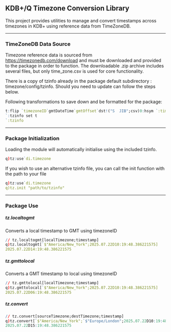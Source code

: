 ## KDB+/Q Timezone Conversion Library

This project provides utilities to manage and convert timestamps across timezones in KDB+ using reference data from TimeZoneDB.

---

### TimeZoneDB Data Source

Timezone reference data is sourced from https://timezonedb.com/download and must be downloaded and provided to the package in order to function.
The downloadable .zip archive includes several files, but only time_zone.csv is used for core functionality.

There is a copy of tzinfo already in the package default subdirectory : timezone/config/tzinfo.
Should you need to update can follow the steps below.

Following transformations to save down and be formatted for the package: 
```q
t:flip `timezoneID`gmtDateTime`gmtOffset`dst!("S  JIB";csv)0:hsym `:time_zone.csv
`:tzinfo set t
`:tzinfo
```

---

### Package Initialization

Loading the module will automatically initialise using the included tzinfo.

```q
q)tz:use`di.timezone
```

If you wish to use an alternative tzinfo file, you can call the init function with
the path to your file

```q
q)tz:use`di.timezone
q)tz.init "path/to/tzinfo"
```

---

### Package Use

##### tz.localtogmt
Converts a local timestamp to GMT using timezoneID 
```q
// tz.localtogmt[localTimezone;timestamp]
q)tz.localtogmt[`$"America/New_York";2025.07.22D10:19:48.386221575]
2025.07.22D14:19:48.386221575
```

##### tz.gmttolocal
Converts a GMT timestamp to local using timezoneID
```q
// tz.gmttolocal[localTimezone;timestamp]
q)tz.gmttolocal[`$"America/New_York";2025.07.22D10:19:48.386221575]
2025.07.22D06:19:48.386221575
```

##### tz.convert
```q
// tz.convert[sourceTimezone;destTimezone;timestamp]
q)tz.convert[`$"America/New_York";`$"Europe/London";2025.07.22D10:19:48.386221575]
2025.07.22D15:19:48.386221575
```
